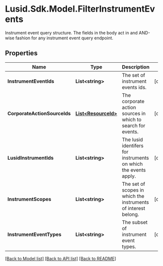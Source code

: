 # Lusid.Sdk.Model.FilterInstrumentEvents
Instrument event query structure. The fields in the body act in and AND-wise fashion  for any instrument event query endpoint.

## Properties

Name | Type | Description | Notes
------------ | ------------- | ------------- | -------------
**InstrumentEventIds** | **List&lt;string&gt;** | The set of instrument events ids. | [optional] 
**CorporateActionSourceIds** | [**List&lt;ResourceId&gt;**](ResourceId.md) | The corporate action sources in which to search for events. | [optional] 
**LusidInstrumentIds** | **List&lt;string&gt;** | The lusid identifers for instruments on which the events apply. | [optional] 
**InstrumentScopes** | **List&lt;string&gt;** | The set of scopes in which the instruments of interest belong. | [optional] 
**InstrumentEventTypes** | **List&lt;string&gt;** | The subset of instrument event types. | [optional] 

[[Back to Model list]](../README.md#documentation-for-models) [[Back to API list]](../README.md#documentation-for-api-endpoints) [[Back to README]](../README.md)

